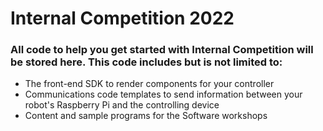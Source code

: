 # Internal Competition 2022
### All code to help you get started with Internal Competition will be stored here. This code includes but is not limited to:
- The front-end SDK to render components for your controller
- Communications code templates to send information between your robot's Raspberry Pi and the controlling device
- Content and sample programs for the Software workshops

